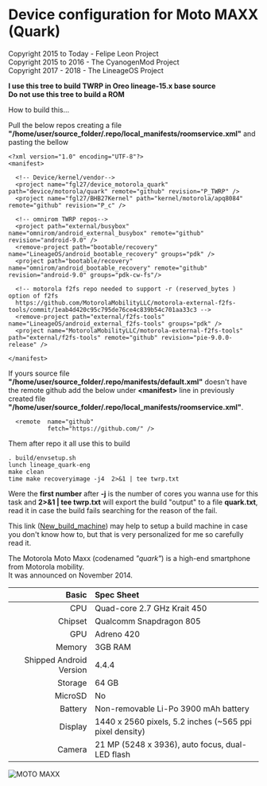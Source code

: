 # Device configuration for Moto MAXX (Quark)

Copyright 2015 to Today - Felipe Leon Project<br/>
Copyright 2015 to 2016 - The CyanogenMod Project<br/>
Copyright 2017 - 2018 - The LineageOS Project

**I use this tree to build TWRP in Oreo lineage-15.x base source**<br/>
**Do not use this tree to build a ROM**

How to build this...

Pull the below repos creating a file **"/home/user/source_folder/.repo/local_manifests/roomservice.xml"** and pasting the bellow

	<?xml version="1.0" encoding="UTF-8"?>
	<manifest>

	  <!-- Device/kernel/vendor-->
	  <project name="fgl27/device_motorola_quark" path="device/motorola/quark" remote="github" revision="P_TWRP" />
	  <project name="fgl27/BHB27Kernel" path="kernel/motorola/apq8084" remote="github" revision="P_c" />

	  <!-- omnirom TWRP repos-->
	  <project path="external/busybox" name="omnirom/android_external_busybox" remote="github" revision="android-9.0" />
	  <remove-project path="bootable/recovery" name="LineageOS/android_bootable_recovery" groups="pdk" />
	  <project path="bootable/recovery" name="omnirom/android_bootable_recovery" remote="github" revision="android-9.0" groups="pdk-cw-fs"/>

	  <!-- motorola f2fs repo needed to support -r (reserved_bytes ) option of f2fs
	  https://github.com/MotorolaMobilityLLC/motorola-external-f2fs-tools/commit/1eab4d420c95c795de76ce4c839b54c701aa33c3 -->
	  <remove-project path="external/f2fs-tools" name="LineageOS/android_external_f2fs-tools" groups="pdk" />
	  <project name="MotorolaMobilityLLC/motorola-external-f2fs-tools" path="external/f2fs-tools" remote="github" revision="pie-9.0.0-release" />

	</manifest>

If yours source file **"/home/user/source_folder/.repo/manifests/default.xml"** doesn't have the remote github add the below under **<manifest\>** line in previously created file **"/home/user/source_folder/.repo/local_manifests/roomservice.xml"**.

	  <remote  name="github"
	           fetch="https://github.com/" />

Them after repo it all use this to build

	. build/envsetup.sh
	lunch lineage_quark-eng
	make clean
	time make recoveryimage -j4  2>&1 | tee twrp.txt

Were the **first number** after **-j** is the number of cores you wanna use for this task and **2>&1 | tee twrp.txt** will export the build "output" to  a file **quark.txt**, read it in case the build fails searching for the reason of the fail.

This link ([New_build_machine](https://github.com/fgl27/scripts/blob/master/etc/new_machine.md#apt-get-install-start)) may help to setup a build machine in case you don't know how to, but that is very personalized for me so carefully read it.

The Motorola Moto Maxx (codenamed _"quark"_) is a high-end smartphone from Motorola mobility.<br/>
It was announced on November 2014.

Basic   | Spec Sheet
-------:|:-------------------------
CPU     | Quad-core 2.7 GHz Krait 450
Chipset | Qualcomm Snapdragon 805
GPU     | Adreno 420
Memory  | 3GB RAM
Shipped Android Version | 4.4.4
Storage | 64 GB
MicroSD | No
Battery | Non-removable Li-Po 3900 mAh battery
Display | 1440 x 2560 pixels, 5.2 inches (~565 ppi pixel density)
Camera  | 21 MP (5248 x 3936), auto focus, dual-LED flash


![MOTO MAXX](https://raw.githubusercontent.com/fgl27/scripts/f45458e4bc40dcc6d71ed933d49dad01a3b63f4b/etc/images/moto-maxx.jpg "MOTO MAXX")
